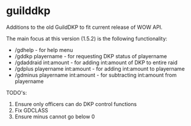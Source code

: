 # guilddkp
Additions to the old GuildDKP to fit current release of WOW API.

The main focus at this version (1.5.2) is the following functionality:  
  
* /gdhelp                               - for help menu
* /gddkp playername                     - for requesting DKP status of playername
* /gdaddraid int:amount                 - for adding int:amount of DKP to entire raid
* /gdplus playername int:amount         - for adding int:amount to playername
* /gdminus playername int:amount        - for subtracting int:amount from playername

TODO's:
1. Ensure only officers can do DKP control functions
2. Fix GDCLASS
3. Ensure minus cannot go below 0
